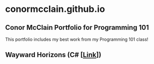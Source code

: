 # conormcclain.github.io
## Conor McClain Portfolio for Programming 101
This portfolio includes my best work from my Programming 101 class!

## Wayward Horizons (C# [[Link](https://github.com/ConorMcClain/AdventureGame.git)])
